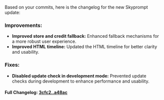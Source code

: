Based on your commits, here is the changelog for the new Skyprompt update:

### **Improvements:**
- **Improved store and credit fallback:** Enhanced fallback mechanisms for a more robust user experience.
- **Improved HTML timeline:** Updated the HTML timeline for better clarity and usability.

### **Fixes:**
- **Disabled update check in development mode:** Prevented update checks during development to enhance performance and usability.

#### **Full Changelog:** [3cfc2..a48ac](https://github.com/mediar-ai/skyprompt/compare/3cfc2..a48ac)

